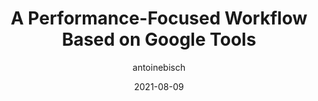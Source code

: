 ---
author: antoinebisch #
date: 2021-08-09
layout: post.njk
publisher: chromiumdev
tags:
  - performance
  - web-vitals
  - tooling
target_url: https://web.dev/vitals-tools-workflow/
title: A Performance-Focused Workflow Based on Google Tools
---